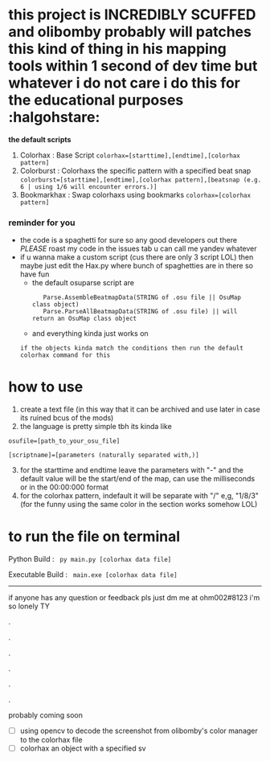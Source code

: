 # this project is INCREDIBLY SCUFFED and olibomby probably will patches this kind of thing in his mapping tools within 1 second of dev time but whatever i do not care i do this for the educational purposes :halgohstare:

**the default scripts**
1. Colorhax : Base Script `colorhax=[starttime],[endtime],[colorhax pattern]`
2. Colorburst : Colorhaxs the specific pattern with a specified beat snap `colorburst=[starttime],[endtime],[colorhax pattern],[beatsnap (e.g. 6 | using 1/6 will encounter errors.)]`
3. Bookmarkhax : Swap colorhaxs using bookmarks `colorhax=[colorhax pattern]`

### reminder for you
* the code is a spaghetti for sure so any good developers out there *PLEASE* roast my code in the issues tab u can call me yandev whatever
* if u wanna make a custom script (cus there are only 3 script LOL) then maybe just edit the Hax.py where bunch of spaghetties are in there so have fun
  * the default osuparse script are 
     ```Hax.isslider(LIST of parameters in that line) 
        Parse.AssembleBeatmapData(STRING of .osu file || OsuMap class object)
        Parse.ParseAllBeatmapData(STRING of .osu file) || will return an OsuMap class object
     ```
  * and everything kinda just works on 
  ``` 
  if the objects kinda match the conditions then run the default colorhax command for this
  ```


# how to use
1. create a text file (in this way that it can be archived and use later in case its ruined bcus of the mods)
2. the language is pretty simple tbh its kinda like
```
osufile=[path_to_your_osu_file]

[scriptname]=[parameters (naturally separated with,)]
```
3. for the starttime and endtime leave the parameters with "-" and the default value will be the start/end of the map, can use the milliseconds or in the 00:00:000 format
4. for the colorhax pattern, indefault it will be separate with "/" e,g, "1/8/3" (for the funny using the same color in the section works somehow LOL)


# to run the file on terminal
Python Build : ` py main.py [colorhax data file]`

Executable Build : ` main.exe [colorhax data file]`
 
---
if anyone has any question or feedback pls just dm me at ohm002#8123 i'm so lonely TY 



.

.

.

.

.

.

probably coming soon

- [ ] using opencv to decode the screenshot from olibomby's color manager to the colorhax file
- [ ] colorhax an object with a specified sv
